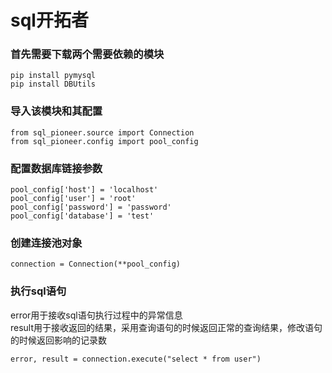 # sql开拓者
### 首先需要下载两个需要依赖的模块
```
pip install pymysql
pip install DBUtils
```
### 导入该模块和其配置
```
from sql_pioneer.source import Connection
from sql_pioneer.config import pool_config
```
### 配置数据库链接参数
```
pool_config['host'] = 'localhost'
pool_config['user'] = 'root'
pool_config['password'] = 'password'
pool_config['database'] = 'test'
```
### 创建连接池对象
```
connection = Connection(**pool_config)
```
### 执行sql语句
error用于接收sql语句执行过程中的异常信息  
result用于接收返回的结果，采用查询语句的时候返回正常的查询结果，修改语句的时候返回影响的记录数
```
error, result = connection.execute("select * from user")
```
